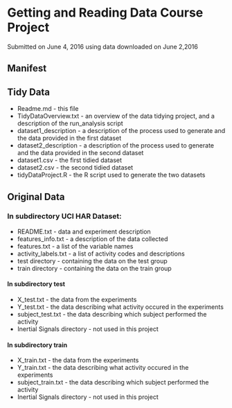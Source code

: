 # Getting and Reading Data Course Project
Submitted on June 4, 2016 using data downloaded on June 2,2016

## Manifest

## Tidy Data

* Readme.md - this file
* TidyDataOverview.txt - an overview of the data tidying project, and a description of the run_analysis script
* dataset1_description - a description of the process used to generate and the data provided in the first dataset
* dataset2_description - a description of the process used to generate and the data provided in the second dataset
* dataset1.csv - the first tidied dataset
* dataset2.csv - the second tidied dataset
* tidyDataProject.R - the R script used to generate the two datasets

## Original Data

### In subdirectory UCI HAR Dataset:

* README.txt - data and experiment description
* features_info.txt - a description of the data collected
* features.txt - a list of the variable names
* activity_labels.txt - a list of activity codes and descriptions
* test directory - containing the data on the test group
* train directory - containing the data on the train group

#### In subdirectory test

* X_test.txt - the data from the experiments
* Y_test.txt - the data describing what activity occured in the experiments
* subject_test.txt - the data describing which subject performed the activity
* Inertial Signals directory - not used in this project

#### In subdirectory train

* X_train.txt - the data from the experiments
* Y_train.txt - the data describing what activity occured in the experiments
* subject_train.txt - the data describing which subject performed the activity
* Inertial Signals directory - not used in this project